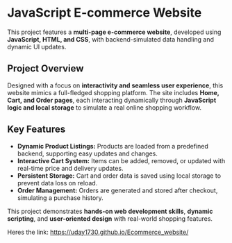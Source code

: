 
# **JavaScript E-commerce Website**

This project features a **multi-page e-commerce website**, developed using **JavaScript, HTML, and CSS**, with backend-simulated data handling and dynamic UI updates.

## **Project Overview**  
Designed with a focus on **interactivity and seamless user experience**, this website mimics a full-fledged shopping platform. The site includes **Home, Cart, and Order pages**, each interacting dynamically through **JavaScript logic and local storage** to simulate a real online shopping workflow.

## **Key Features**  
- **Dynamic Product Listings:** Products are loaded from a predefined backend, supporting easy updates and changes.  
- **Interactive Cart System:** Items can be added, removed, or updated with real-time price and delivery updates.  
- **Persistent Storage:** Cart and order data is saved using local storage to prevent data loss on reload.  
- **Order Management:** Orders are generated and stored after checkout, simulating a purchase history.  

This project demonstrates **hands-on web development skills**, **dynamic scripting**, and **user-oriented design** with real-world shopping features.

Heres the link: https://uday1730.github.io/Ecommerce_website/
